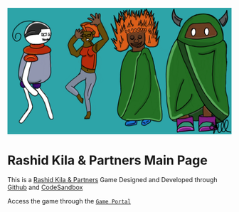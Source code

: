 <a href="https://github.com/rashid-k862/Source-Codes"><img src="Untitled 22.png" /></a>

# Rashid Kila & Partners Main Page

This is a [Rashid Kila & Partners](https://rashid-kila-partners.business.site/?utm_source=gmb&utm_medium=referral) Game Designed and Developed through
[Github](https://github.com/) and [CodeSandbox](https://codesandbox.io/signin?continue=/dashboard/home)

Access the game through the [`Game Portal`](https://4f7v5i.csb.app/)
